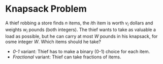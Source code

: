 # Knapsack Problem

A thief robbing a store finds _n_ items, the *i*th item is worth $v_i$ dollars and weights $w_i$ pounds (both integers). The thief wants to take as valuable a load as possible, but he can carry at most _W_ pounds in his knapsack, for osme integer _W_. Which items should he take?

- _0-1_ variant: Thief has to make a binary (0-1) choice for each item.
- _Fractional_ variant: Thief can take fractions of items.
